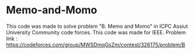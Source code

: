 # Memo-and-Momo
This code was made to solve problem "B. Memo and Momo" in ICPC Assiut University Community code forces. This code was made for IEEE.
Problem link : https://codeforces.com/group/MWSDmqGsZm/contest/326175/problem/B
